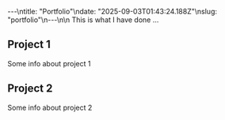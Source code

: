 ---\ntitle: "Portfolio"\ndate: "2025-09-03T01:43:24.188Z"\nslug: "portfolio"\n---\n\n
This is what I have done …


## Project 1

Some info about project 1


## Project 2

Some info about project 2

